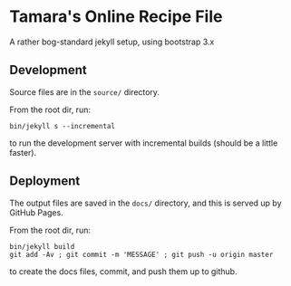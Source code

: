 # Tamara's Online Recipe File

A rather bog-standard jekyll setup, using bootstrap 3.x

## Development

Source files are in the `source/` directory.

From the root dir, run:

    bin/jekyll s --incremental

to run the development server with incremental builds (should be a little faster).

## Deployment

The output files are saved in the `docs/` directory, and this is served up by GitHub Pages.

From the root dir, run:

    bin/jekyll build
	git add -Av ; git commit -m 'MESSAGE' ; git push -u origin master

to create the docs files, commit, and push them up to github.

